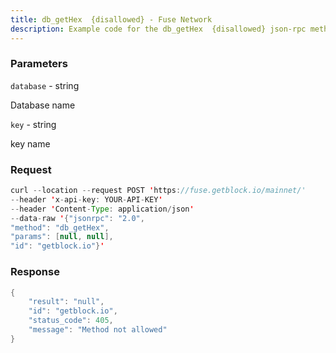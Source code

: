 ```yaml
---
title: db_getHex  {disallowed} - Fuse Network
description: Example code for the db_getHex  {disallowed} json-rpc method. Сomplete guide on how to use db_getHex  {disallowed} json-rpc in GetBlock.io Web3 documentation.
---
```


### Parameters


`database` - string

Database name

`key` - string

key name

### Request

``` java
curl --location --request POST 'https://fuse.getblock.io/mainnet/' 
--header 'x-api-key: YOUR-API-KEY' 
--header 'Content-Type: application/json' 
--data-raw '{"jsonrpc": "2.0",
"method": "db_getHex",
"params": [null, null],
"id": "getblock.io"}'
```

###  Response

``` java
{
    "result": "null",
    "id": "getblock.io",
    "status_code": 405,
    "message": "Method not allowed"
}
```

